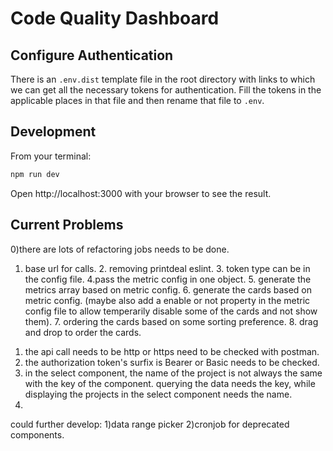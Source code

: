 # Code Quality Dashboard

## Configure Authentication

There is an ```.env.dist``` template file in the root directory with links to which we can get all the necessary tokens for authentication. Fill the tokens in the applicable places in that file and then rename that file to ```.env```.

## Development

From your terminal:

```sh
npm run dev
```

Open http://localhost:3000 with your browser to see the result.


## Current Problems
0)there are lots of refactoring jobs needs to be done.

1. base url for calls. 2. removing printdeal eslint. 3. token type can be in the config file. 4.pass the metric config in one object. 5. generate the metrics array based on metric config. 6. generate the cards based on metric config. (maybe also add a enable or not property in the metric config file to allow temperarily disable some of the cards and not show them). 7. ordering the cards based on some sorting preference. 8. drag and drop to order the cards.

1) the api call needs to be http or https need to be checked with postman.
2) the authorization token's surfix is Bearer or Basic needs to be checked.
3) in the select component, the name of the project is not always the same with the key of the component. querying the data needs the key, while displaying the projects in the select component needs the name.
4) 


could further develop:
1)data range picker
2)cronjob for deprecated components. 

